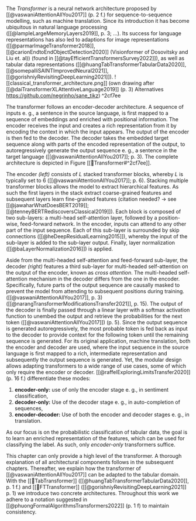 
The *Transformer* is a neural network architecture proposed by [[@vaswaniAttentionAllYou2017]] (p. 2 f.) for sequence-to-sequence modelling, such as machine translation. Since its introduction it has become ubiquitous in natural language processing ([[@lampleLargeMemoryLayers2019]], p. 3; ...). Its success for language representations has also led to adaptions for image representations ([[@parmarImageTransformer2018]], [[@carionEndtoEndObjectDetection2020]] (Visionformer of Dosovitsky and Liu et. al)) (found in [[@tayEfficientTransformersSurvey2022]]), as well as tabular data representations ([[@huangTabTransformerTabularData2020]], [[@somepalliSAINTImprovedNeural2021]], [[@gorishniyRevisitingDeepLearning2021]]).
![[classical_transformer_architecture.png]]
(own drawing after [[@daiTransformerXLAttentiveLanguage2019]] (p. 3) Alternatives https://github.com/negrinho/sane_tikz) ^2cf7ee

The transformer follows an encoder-decoder architecture. A sequence of inputs e. g., a sentence in the source language, is first mapped to a sequence of embeddings and enriched with positional information. The encoder receives the input and creates a rich representation from it by encoding the context in which the input appears. The output of the encoder is then fed to the decoder. The decoder takes the embedded target sequence along with parts of the encoded representation of the output, to autoregressively generate the output sequence e. g., a sentence in the target language ([[@vaswaniAttentionAllYou2017]]; p. 3). The complete architecture is depicted in Figure [[🤖Transformer#^2cf7ee]].

The encoder *(left)* consists of $L$ stacked transformer blocks, whereby $L$ is typically set to $6$ ([[@vaswaniAttentionAllYou2017]]; p. 6). Stacking multiple transformer blocks allows the model to extract hierarchical features. As such the first layers in the stack extract coarse-grained features and subsequent layers learn fine-grained features (citation needed? -> see [[@jawaharWhatDoesBERT2019]]; [[@tenneyBERTRediscoversClassical2019]]). Each block is composed of two sub-layers: a multi-head self-attention layer, followed by a position-wise, feed-forward network. In the encoder, inputs can attend to any other part of the input sequence. Each of this sub-layer is surrounded by skip connections ([[@heDeepResidualLearning2015]]), whereby the input of the sub-layer is added to the sub-layer output. Finally, layer normalization ([[@baLayerNormalization2016]]) is applied. 

Aside from the multi-headed self-attention and feed-forward sub-layer, the decoder *(right)* features a third sub-layer for multi-headed self-attention on the output of the encoder, known as *cross attention*. The multi-headed self-attention mechanism in the decoder differs from the one in the encoder. Specifically, future parts of the output sequence are causally masked to prevent the model from attending to subsequent positions during training. ([[@vaswaniAttentionAllYou2017]], p. 3) ([[@narangTransformerModificationsTransfer2021]], p. 15). The output of the decoder is finally passed through a linear layer with a softmax activation function to unembed the output and retrieve the probabilities for the next token ([[@vaswaniAttentionAllYou2017]]) (p. 5). Since the output sequence is generated autoregressively, the most probable token is fed back as input to the decoder to provide context for the following token until the remaining sequence is generated.
For its original application, machine translation, both the encoder and decoder are used, where the input sequence in the source language is first mapped to a rich, intermediate representation and subsequently the output sequence is generated. Yet, the modular design allows adapting transformers to a wide range of use cases, some of which only require the encoder or decoder. [[@raffelExploringLimitsTransfer2020]] (p. 16 f.) differentiate these modes: 
1. **encoder-only:** use of only the encoder stage e. g., in sentiment classification,
2. **decoder-only:** Use of the decoder stage e. g., in auto-completion of sequences, 
3. **encoder-decoder:** Use of both the encoder and decoder stages e. g., in translation.

As our focus is on the probabilistic classification of tabular data, the goal is to learn an enriched representation of the features, which can be used for classifying the label. As such, only *encoder-only* transformers suffice. 

This chapter can only provide a high level of the transformer. A thorough explanation of all architectural components follows in the subsequent chapters. Thereafter, we explain how the transformer of [[@vaswaniAttentionAllYou2017]] can be adapted to the tabular domain. With the [[🤖TabTransformer]] ([[@huangTabTransformerTabularData2020]], p. 1 f.) and [[🤖FTTransformer]] ([[@gorishniyRevisitingDeepLearning2021]] p. 1) we introduce two concrete architectures. Throughout this work we adhere to a notation suggested in [[@phuongFormalAlgorithmsTransformers2022]] (p. 1 f) to maintain consistency.